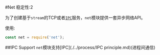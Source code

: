 #Net
稳定性:2

为了创建基于`stream`的TCP或者[`IPC`]()服务，`net`模块提供一套异步网络API。

使用:
```javascript
const net = require('net');
```
##IPC Support
`net`模块支持[IPC](./../process/IPC principle.md)(进程间通信)